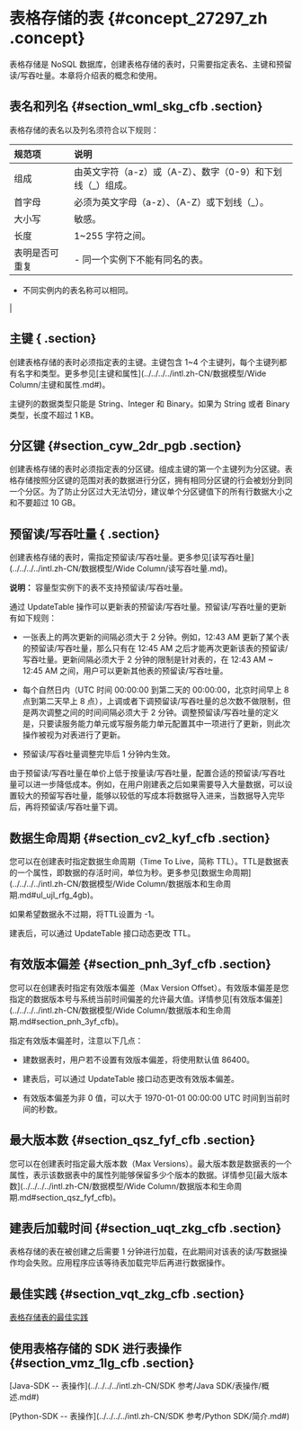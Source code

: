 # 表格存储的表 {#concept_27297_zh .concept}

表格存储是 NoSQL 数据库，创建表格存储的表时，只需要指定表名、主键和预留读/写吞吐量。本章将介绍表的概念和使用。

## 表名和列名 {#section_wml_skg_cfb .section}

表格存储的表名以及列名须符合以下规则：

|规范项|说明|
|:--|:-|
|组成|由英文字符（a-z）或（A-Z）、数字（0-9）和下划线（\_）组成。|
|首字母|必须为英文字母（a-z）、（A-Z）或下划线（\_）。|
|大小写|敏感。|
|长度|1~255 字符之间。|
|表明是否可重复| -   同一个实例下不能有同名的表。
-   不同实例内的表名称可以相同。

 |

## 主键 { .section}

创建表格存储的表时必须指定表的主键。主键包含 1~4 个主键列，每个主键列都有名字和类型。更多参见[主键和属性](../../../../intl.zh-CN/数据模型/Wide Column/主键和属性.md#)。

主键列的数据类型只能是 String、Integer 和 Binary。如果为 String 或者 Binary 类型，长度不超过 1 KB。

## 分区键 {#section_cyw_2dr_pgb .section}

创建表格存储的表时必须指定表的分区键。组成主键的第一个主键列为分区键。表格存储按照分区键的范围对表的数据进行分区，拥有相同分区键的行会被划分到同一个分区。为了防止分区过大无法切分，建议单个分区键值下的所有行数据大小之和不要超过 10 GB。

## 预留读/写吞吐量 { .section}

创建表格存储的表时，需指定预留读/写吞吐量。更多参见[读写吞吐量](../../../../intl.zh-CN/数据模型/Wide Column/读写吞吐量.md)。

**说明：** 容量型实例下的表不支持预留读/写吞吐量。

通过 UpdateTable 操作可以更新表的预留读/写吞吐量。预留读/写吞吐量的更新有如下规则：

-   一张表上的两次更新的间隔必须大于 2 分钟。例如，12:43 AM 更新了某个表的预留读/写吞吐量，那么只有在 12:45 AM 之后才能再次更新该表的预留读/写吞吐量。更新间隔必须大于 2 分钟的限制是针对表的，在 12:43 AM ~ 12:45 AM 之间，用户可以更新其他表的预留读/写吞吐量。

-   每个自然日内（UTC 时间 00:00:00 到第二天的 00:00:00，北京时间早上 8 点到第二天早上 8 点），上调或者下调预留读/写吞吐量的总次数不做限制，但是两次调整之间的时间间隔必须大于 2 分钟。调整预留读/写吞吐量的定义是，只要读服务能力单元或写服务能力单元配置其中一项进行了更新，则此次操作被视为对表进行了更新。

-   预留读/写吞吐量调整完毕后 1 分钟内生效。


由于预留读/写吞吐量在单价上低于按量读/写吞吐量，配置合适的预留读/写吞吐量可以进一步降低成本。例如，在用户刚建表之后如果需要导入大量数据，可以设置较大的预留写吞吐量，能够以较低的写成本将数据导入进来，当数据导入完毕后，再将预留读/写吞吐量下调。

## 数据生命周期 {#section_cv2_kyf_cfb .section}

您可以在创建表时指定数据生命周期（Time To Live，简称 TTL）。TTL是数据表的一个属性，即数据的存活时间，单位为秒。更多参见[数据生命周期](../../../../intl.zh-CN/数据模型/Wide Column/数据版本和生命周期.md#ul_ujl_rfg_4gb)。

如果希望数据永不过期，将TTL设置为 -1。

建表后，可以通过 UpdateTable 接口动态更改 TTL。

## 有效版本偏差 {#section_pnh_3yf_cfb .section}

您可以在创建表时指定有效版本偏差（Max Version Offset）。有效版本偏差是您指定的数据版本号与系统当前时间偏差的允许最大值。详情参见[有效版本偏差](../../../../intl.zh-CN/数据模型/Wide Column/数据版本和生命周期.md#section_pnh_3yf_cfb)。

指定有效版本偏差时，注意以下几点：

-   建数据表时，用户若不设置有效版本偏差，将使用默认值 86400。

-   建表后，可以通过 UpdateTable 接口动态更改有效版本偏差。

-   有效版本偏差为非 0 值，可以大于 1970-01-01 00:00:00 UTC 时间到当前时间的秒数。


## 最大版本数 {#section_qsz_fyf_cfb .section}

您可以在创建表时指定最大版本数（Max Versions）。最大版本数是数据表的一个属性，表示该数据表中的属性列能够保留多少个版本的数据。详情参见[最大版本数](../../../../intl.zh-CN/数据模型/Wide Column/数据版本和生命周期.md#section_qsz_fyf_cfb)。

## 建表后加载时间 {#section_uqt_zkg_cfb .section}

表格存储的表在被创建之后需要 1 分钟进行加载，在此期间对该表的读/写数据操作均会失败。应用程序应该等待表加载完毕后再进行数据操作。

## 最佳实践 {#section_vqt_zkg_cfb .section}

[表格存储表的最佳实践](../../../../intl.zh-CN/最佳实践/表操作篇.md#)

## 使用表格存储的 SDK 进行表操作 {#section_vmz_1lg_cfb .section}

[Java-SDK -- 表操作](../../../../intl.zh-CN/SDK 参考/Java SDK/表操作/概述.md#)

[Python-SDK -- 表操作](../../../../intl.zh-CN/SDK 参考/Python SDK/简介.md#)

